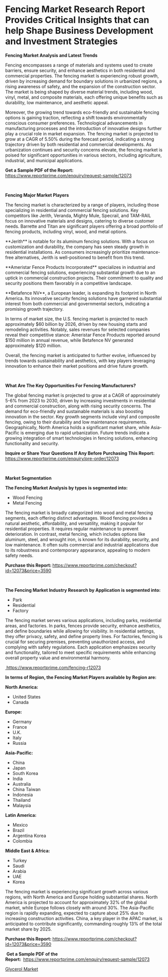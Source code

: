 <p><h1>Fencing Market Research Report Provides Critical Insights that can help Shape Business Development and Investment Strategies</h1></p><p><strong>Fencing Market Analysis and Latest Trends</strong></p>
<p><p>Fencing encompasses a range of materials and systems used to create barriers, ensure security, and enhance aesthetics in both residential and commercial properties. The fencing market is experiencing robust growth, driven by increasing demand for boundary solutions in urbanized regions, a rising awareness of safety, and the expansion of the construction sector. The market is being shaped by diverse material trends, including wood, vinyl, metal, and composite materials, each offering unique benefits such as durability, low maintenance, and aesthetic appeal.</p><p>Moreover, the growing trend towards eco-friendly and sustainable fencing options is gaining traction, reflecting a shift towards environmentally conscious consumer preferences. Technological advancements in manufacturing processes and the introduction of innovative designs further play a crucial role in market expansion. The fencing market is projected to grow at a CAGR of 5.50% during the forecast period, indicating a strong trajectory driven by both residential and commercial developments. As urbanization continues and security concerns elevate, the fencing market is poised for significant opportunities in various sectors, including agriculture, industrial, and municipal applications.</p></p>
<p><strong>Get a Sample PDF of the Report:&nbsp;</strong> <a href="https://www.reportprime.com/enquiry/request-sample/12073?utm_campaign=2449&utm_medium=2&utm_source=Github&utm_content=ia&utm_term=17032025&utm_id=fencing">https://www.reportprime.com/enquiry/request-sample/12073</a></p>
<p>&nbsp;</p>
<p><strong>Fencing Major Market Players</strong></p>
<p><p>The fencing market is characterized by a range of players, including those specializing in residential and commercial fencing solutions. Key competitors like Jerith, Veranda, Mighty Mule, Specrail, and TAM-RAIL focus on innovative materials and designs, catering to diverse customer needs. Barrette and Titan are significant players offering a broad portfolio of fencing products, including vinyl, wood, and metal options.</p><p>**Jerith** is notable for its aluminum fencing solutions. With a focus on customization and durability, the company has seen steady growth in residential installations. As consumers increasingly prioritize maintenance-free alternatives, Jerith is well-positioned to benefit from this trend.</p><p>**Ameristar Fence Products Incorporated** specializes in industrial and commercial fencing solutions, experiencing substantial growth due to an uptick in commercial construction projects. Their commitment to quality and security positions them favorably in a competitive landscape.</p><p>**Betafence NV**, a European leader, is expanding its footprint in North America. Its innovative security fencing solutions have garnered substantial interest from both commercial and governmental sectors, indicating a promising growth trajectory.</p><p>In terms of market size, the U.S. fencing market is projected to reach approximately $60 billion by 2026, driven by new housing starts and remodeling activities. Notably, sales revenues for selected companies reveal their competitive stance: Ameristar Fence Products reported around $150 million in annual revenue, while Betafence NV generated approximately $120 million.</p><p>Overall, the fencing market is anticipated to further evolve, influenced by trends towards sustainability and aesthetics, with key players leveraging innovation to enhance their market positions and drive future growth.</p></p>
<p>&nbsp;</p>
<p><strong>What Are The Key Opportunities For Fencing Manufacturers?</strong></p>
<p><p>The global fencing market is projected to grow at a CAGR of approximately 5-6% from 2023 to 2030, driven by increasing investments in residential and commercial construction, along with rising security concerns. The demand for eco-friendly and sustainable materials is also boosting innovation in the sector. Key growth segments include vinyl and composite fencing, owing to their durability and low maintenance requirements. Geographically, North America holds a significant market share, while Asia-Pacific is emerging due to rapid urbanization. Future trends indicate a growing integration of smart technologies in fencing solutions, enhancing functionality and security.</p></p>
<p><strong>Inquire or Share Your Questions If Any Before Purchasing This Report:</strong> <a href="https://www.reportprime.com/enquiry/pre-order/12073?utm_campaign=2449&utm_medium=2&utm_source=Github&utm_content=ia&utm_term=17032025&utm_id=fencing">https://www.reportprime.com/enquiry/pre-order/12073</a></p>
<p>&nbsp;</p>
<p><strong>Market Segmentation</strong></p>
<p><strong>The Fencing Market Analysis by types is segmented into:</strong></p>
<p><ul><li>Wood Fencing</li><li>Metal Fencing</li></ul></p>
<p><p>The fencing market is broadly categorized into wood and metal fencing segments, each offering distinct advantages. Wood fencing provides a natural aesthetic, affordability, and versatility, making it popular for residential properties. It requires regular maintenance to prevent deterioration. In contrast, metal fencing, which includes options like aluminum, steel, and wrought iron, is known for its durability, security, and low maintenance. It often suits commercial and industrial applications due to its robustness and contemporary appearance, appealing to modern safety needs.</p></p>
<p><strong>Purchase this Report:&nbsp;</strong><a href="https://www.reportprime.com/checkout?id=12073&price=3590&utm_campaign=2449&utm_medium=2&utm_source=Github&utm_content=ia&utm_term=17032025&utm_id=fencing">https://www.reportprime.com/checkout?id=12073&price=3590</a></p>
<p>&nbsp;</p>
<p><strong>The Fencing Market Industry Research by Application is segmented into:</strong></p>
<p><ul><li>Park</li><li>Residential</li><li>Factory</li></ul></p>
<p><p>The fencing market serves various applications, including parks, residential areas, and factories. In parks, fences provide security, enhance aesthetics, and define boundaries while allowing for visibility. In residential settings, they offer privacy, safety, and define property lines. For factories, fencing is crucial for securing premises, preventing unauthorized access, and complying with safety regulations. Each application emphasizes security and functionality, tailored to meet specific requirements while enhancing overall property value and environmental harmony.</p></p>
<p><a href="https://www.reportprime.com/fencing-r12073?utm_campaign=2449&utm_medium=2&utm_source=Github&utm_content=ia&utm_term=17032025&utm_id=fencing">&nbsp;https://www.reportprime.com/fencing-r12073</a></p>
<p><strong>In terms of Region, the Fencing Market Players available by Region are:</strong></p>
<p>
    <p> <strong> North America: </strong>
        <ul>
            <li>United States</li>
            <li>Canada</li>
        </ul>
        </p> 
    <p> <strong> Europe: </strong>
        <ul>
            <li>Germany</li>
            <li>France</li>
            <li>U.K.</li>
            <li>Italy</li>
            <li>Russia</li>
        </ul>
        </p> 
    <p> <strong> Asia-Pacific: </strong>
        <ul>
            <li>China</li>
            <li>Japan</li>
            <li>South Korea</li>
            <li>India</li>
            <li>Australia</li>
            <li>China Taiwan</li>
            <li>Indonesia</li>
            <li>Thailand</li>
            <li>Malaysia</li>
        </ul>
        </p> 
    <p> <strong> Latin America: </strong>
        <ul>
            <li>Mexico</li>
            <li>Brazil</li>
            <li>Argentina Korea</li>
            <li>Colombia</li>
        </ul>
        </p> 
    <p> <strong> Middle East & Africa: </strong>
        <ul>
            <li>Turkey</li>
            <li>Saudi</li>
            <li>Arabia</li>
            <li>UAE</li>
            <li>Korea</li>
        </ul>
    </p>
    </p>
<p><p>The fencing market is experiencing significant growth across various regions, with North America and Europe holding substantial shares. North America is projected to account for approximately 32% of the global market, while Europe follows closely with around 30%. The Asia-Pacific region is rapidly expanding, expected to capture about 25% due to increasing construction activities. China, a key player in the APAC market, is anticipated to contribute significantly, commanding roughly 13% of the total market share by 2025.</p></p>
<p><strong>Purchase this Report: </strong><a href="https://www.reportprime.com/checkout?id=12073&price=3590&utm_campaign=2449&utm_medium=2&utm_source=Github&utm_content=ia&utm_term=17032025&utm_id=fencing">https://www.reportprime.com/checkout?id=12073&price=3590</a></p>
<p>&nbsp;<strong>Get a Sample PDF of the Report:&nbsp;&nbsp;</strong><a href="https://www.reportprime.com/enquiry/request-sample/12073?utm_campaign=2449&utm_medium=2&utm_source=Github&utm_content=ia&utm_term=17032025&utm_id=fencing">https://www.reportprime.com/enquiry/request-sample/12073</a></p>
<p><strong></strong></p>
<p><p><a href="https://github.com/norbeludie83/Market-Research-Report-List-1/blob/main/glycerol-market.md?utm_campaign=2449&utm_medium=2&utm_source=Github&utm_content=ia&utm_term=17032025&utm_id=fencing">Glycerol Market</a></p></p>